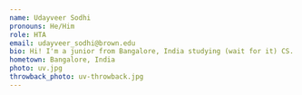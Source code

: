 ```yaml
---
name: Udayveer Sodhi
pronouns: He/Him
role: HTA 
email: udayveer_sodhi@brown.edu
bio: Hi! I'm a junior from Bangalore, India studying (wait for it) CS. In my spare time, I celebrate the fact that I am no longer thousands of kilometres away from the nearest coffee milk, and enjoy adding the letter U to words wherever I can. Welcoume to CS200!
hometown: Bangalore, India
photo: uv.jpg
throwback_photo: uv-throwback.jpg
---
```

